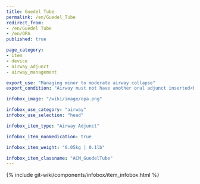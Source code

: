 ```yaml
---
title: Guedel Tube
permalink: /en/Guedel_Tube
redirect_from:
- /en/Guedel Tube
- /en/OPA
published: true

page_category:
- item
- device
- airway_adjunct
- airway_management

export_use: "Managing minor to moderate airway collapse"
export_condition: "Airway must not have another oral adjunct inserted<br>Airway must be clear of obstructions"

infobox_image: "/wiki/image/opa.png"

infobox_use_category: "airway"
infobox_use_selection: "head"

infobox_item_type: "Airway Adjunct"

infobox_item_nonmedication: true

infobox_item_weight: "0.05kg | 0.1lb"

infobox_item_classname: "ACM_GuedelTube"
---
```


{% include git-wiki/components/infobox/item_infobox.html %}
